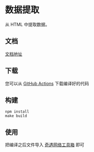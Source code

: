 # 数据提取

从 HTML 中提取数据。

## 文档

[文档地址](https://oss.qiyutech.tech/seo/extract/index.html)

## 下载

您可以从 [GitHub Actions](https://github.com/QiYuTechOrg/extract/actions) 下载编译好的代码

## 构建

```shell
npm install
make build
```

## 使用

把编译之后文件导入 [奇遇网络工具箱](https://oss.qiyutech.tech/seo/seo_index.html) 即可
